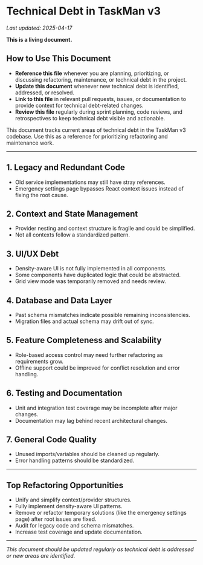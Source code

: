 # Technical Debt in TaskMan v3

_Last updated: 2025-04-17_

**This is a living document.**

## How to Use This Document
- **Reference this file** whenever you are planning, prioritizing, or discussing refactoring, maintenance, or technical debt in the project.
- **Update this document** whenever new technical debt is identified, addressed, or resolved.
- **Link to this file** in relevant pull requests, issues, or documentation to provide context for technical debt-related changes.
- **Review this file** regularly during sprint planning, code reviews, and retrospectives to keep technical debt visible and actionable.

This document tracks current areas of technical debt in the TaskMan v3 codebase. Use this as a reference for prioritizing refactoring and maintenance work.

---

## 1. Legacy and Redundant Code
- Old service implementations may still have stray references.
- Emergency settings page bypasses React context issues instead of fixing the root cause.

## 2. Context and State Management
- Provider nesting and context structure is fragile and could be simplified.
- Not all contexts follow a standardized pattern.

## 3. UI/UX Debt
- Density-aware UI is not fully implemented in all components.
- Some components have duplicated logic that could be abstracted.
- Grid view mode was temporarily removed and needs review.

## 4. Database and Data Layer
- Past schema mismatches indicate possible remaining inconsistencies.
- Migration files and actual schema may drift out of sync.

## 5. Feature Completeness and Scalability
- Role-based access control may need further refactoring as requirements grow.
- Offline support could be improved for conflict resolution and error handling.

## 6. Testing and Documentation
- Unit and integration test coverage may be incomplete after major changes.
- Documentation may lag behind recent architectural changes.

## 7. General Code Quality
- Unused imports/variables should be cleaned up regularly.
- Error handling patterns should be standardized.

---

## Top Refactoring Opportunities
- Unify and simplify context/provider structures.
- Fully implement density-aware UI patterns.
- Remove or refactor temporary solutions (like the emergency settings page) after root issues are fixed.
- Audit for legacy code and schema mismatches.
- Increase test coverage and update documentation.

---

_This document should be updated regularly as technical debt is addressed or new areas are identified._
